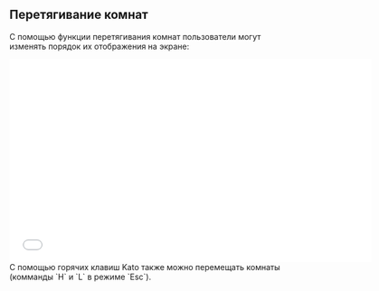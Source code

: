 ## Перетягивание комнат

С помощью функции перетягивания комнат пользователи могут изменять порядок их отображения на экране: 

<iframe src="//fast.wistia.net/embed/iframe/115lv1h49j" allowtransparency="true" frameborder="0" scrolling="no" class="wistia_embed" name="wistia_embed" allowfullscreen mozallowfullscreen webkitallowfullscreen oallowfullscreen msallowfullscreen width="640" height="360"></iframe>

<br />
С помощью горячих клавиш Kato также можно перемещать комнаты (комманды `H` и `L` в режиме `Esc`).
